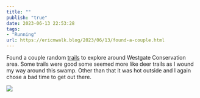 ```yaml
---
title: ""
publish: "true"
date: 2023-06-13 22:53:28
tags:
- "Running"
url: https://ericmwalk.blog/2023/06/13/found-a-couple.html
---
```

Found a couple random [trails](https://strava.com/activities/9260483124) to explore around Westgate Conservation area. Some trails were good some seemed more like deer trails as I wound my way around this swamp. Other than that it was hot outside and I again chose a bad time to get out there.

![](https://ericmwalk.blog/uploads/2023/7189078f4c.jpg)